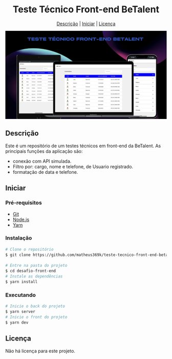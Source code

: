 <h1 align="center">Teste Técnico Front-end BeTalent</h1>
<div align="center">
  <a href="#descrição">Descrição</a> |
  <a href="#iniciar">Iniciar</a> |
  <a href="#licença">Licença</a>
</div>

<p>
 <img src="./public/project-preview.jpg" />
</p>

## Descrição
Este é um repositório de um testes técnicos em front-end da BeTalent. As principais funções da aplicação são:

- conexão com API simulada.
- Filtro por: cargo, nome e telefone, de Usuario registrado.
- formatação de data e telefone.

## Iniciar
### Pré-requisitos
- [Git](https://git-scm.com/)
- [Node.js](https://nodejs.org/en/)
- [Yarn](https://yarnpkg.com/)

### Instalação
```bash
# Clone o repositório
$ git clone https://github.com/matheus369k/teste-tecnico-front-end-betalent.git

# Entre na pasta do projeto
$ cd desafio-front-end
# Instale as dependências
$ yarn install
```
### Executando
```bash
# Inicie o back do projeto
$ yarn server
# Inicie o front do projeto
$ yarn dev
```
## Licença
Não há licença para este projeto.


